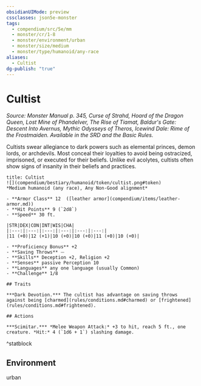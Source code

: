 ```yaml
---
obsidianUIMode: preview
cssclasses: json5e-monster
tags:
  - compendium/src/5e/mm
  - monster/cr/1-8
  - monster/environment/urban
  - monster/size/medium
  - monster/type/humanoid/any-race
aliases:
  - Cultist
dg-publish: "true"
---
```

# Cultist
*Source: Monster Manual p. 345, Curse of Strahd, Hoard of the Dragon Queen, Lost Mine of Phandelver, The Rise of Tiamat, Baldur's Gate: Descent Into Avernus, Mythic Odysseys of Theros, Icewind Dale: Rime of the Frostmaiden. Available in the SRD and the Basic Rules.*  

Cultists swear allegiance to dark powers such as elemental princes, demon lords, or archdevils. Most conceal their loyalties to avoid being ostracized, imprisoned, or executed for their beliefs. Unlike evil acolytes, cultists often show signs of insanity in their beliefs and practices.

```ad-statblock
title: Cultist
![](compendium/bestiary/humanoid/token/cultist.png#token)
*Medium humanoid (any race), Any Non-Good alignment*

- **Armor Class** 12  ([leather armor](compendium/items/leather-armor.md))
- **Hit Points** 9 (`2d8`)
- **Speed** 30 ft.

|STR|DEX|CON|INT|WIS|CHA|
|:---:|:---:|:---:|:---:|:---:|:---:|
|11 (+0)|12 (+1)|10 (+0)|10 (+0)|11 (+0)|10 (+0)|

- **Proficiency Bonus** +2
- **Saving Throws** ⏤
- **Skills** Deception +2, Religion +2
- **Senses** passive Perception 10
- **Languages** any one language (usually Common)
- **Challenge** 1/8

## Traits

***Dark Devotion.*** The cultist has advantage on saving throws against being [charmed](rules/conditions.md#charmed) or [frightened](rules/conditions.md#frightened).

## Actions

***Scimitar.*** *Melee Weapon Attack:* +3 to hit, reach 5 ft., one creature. *Hit:* 4 (`1d6 + 1`) slashing damage.
```
^statblock

## Environment

urban